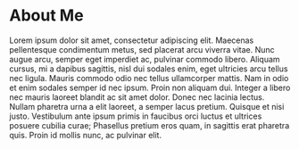 # About Me

Lorem ipsum dolor sit amet, consectetur adipiscing elit. Maecenas pellentesque condimentum metus, sed placerat arcu viverra vitae. Nunc augue arcu, semper eget imperdiet ac, pulvinar commodo libero. Aliquam cursus, mi a dapibus sagittis, nisl dui sodales enim, eget ultricies arcu tellus nec ligula. Mauris commodo odio nec tellus ullamcorper mattis. Nam in odio et enim sodales semper id nec ipsum. Proin non aliquam dui. Integer a libero nec mauris laoreet blandit ac sit amet dolor. Donec nec lacinia lectus. Nullam pharetra urna a elit laoreet, a semper lacus pretium. Quisque et nisi justo. Vestibulum ante ipsum primis in faucibus orci luctus et ultrices posuere cubilia curae; Phasellus pretium eros quam, in sagittis erat pharetra quis. Proin id mollis nunc, ac pulvinar elit.
